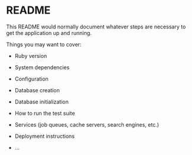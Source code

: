 # README

This README would normally document whatever steps are necessary to get the
application up and running.

Things you may want to cover:

* Ruby version

* System dependencies

* Configuration

* Database creation

* Database initialization

* How to run the test suite

* Services (job queues, cache servers, search engines, etc.)

* Deployment instructions

* ...


<!-- rails g scaffold posts title:string description:string keywords:string  -->
<!-- rails db:migrate -->
<!-- rails g controller home about -->
<!-- active_storage  is to manage file uploads in Rails applications -->

<!-- bundle install -->
<!-- rails generate devise:install -->

<!-- rails g devise user -->